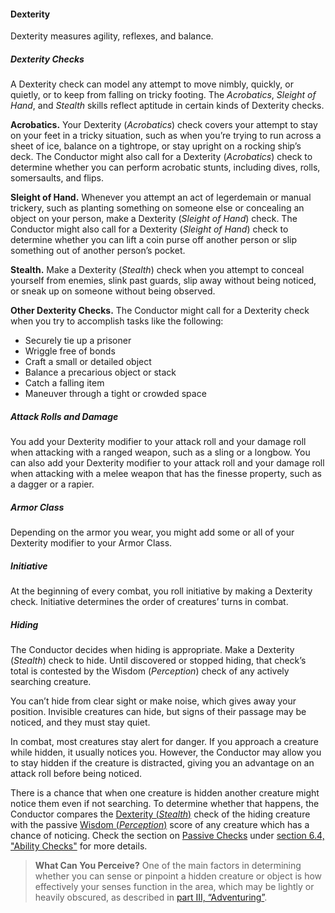 #### Dexterity
Dexterity measures agility, reflexes, and balance.

##### Dexterity Checks

A Dexterity check can model any attempt to move nimbly, quickly, or quietly, or to keep from falling on tricky footing.
The _Acrobatics_, _Sleight of Hand_, and _Stealth_ skills reflect aptitude in certain kinds of Dexterity checks.

**Acrobatics.**
Your Dexterity (_Acrobatics_) check covers your attempt to stay on your feet in a tricky situation, such as when you’re trying to run across a sheet of ice, balance on a tightrope, or stay upright on a rocking ship’s deck.
The Conductor might also call for a Dexterity (_Acrobatics_) check to determine whether you can perform acrobatic stunts, including dives, rolls, somersaults, and flips.

**Sleight of Hand.**
Whenever you attempt an act of legerdemain or manual trickery, such as planting something on someone else or concealing an object on your person, make a Dexterity (_Sleight of Hand_) check.
The Conductor might also call for a Dexterity (_Sleight of Hand_) check to determine whether you can lift a coin purse off another person or slip something out of another person’s pocket.

**Stealth.**
Make a Dexterity (_Stealth_) check when you attempt to conceal yourself from enemies, slink past guards, slip away without being noticed, or sneak up on someone without being observed.

**Other Dexterity Checks.**
The Conductor might call for a Dexterity check when you try to accomplish tasks like the following:

- Securely tie up a prisoner
- Wriggle free of bonds
- Craft a small or detailed object
- Balance a precarious object or stack
- Catch a falling item
- Maneuver through a tight or crowded space

##### Attack Rolls and Damage

You add your Dexterity modifier to your attack roll and your damage roll when attacking with a ranged weapon, such as a sling or a longbow.
You can also add your Dexterity modifier to your attack roll and your damage roll when attacking with a melee weapon that has the finesse property, such as a dagger or a rapier.

##### Armor Class

Depending on the armor you wear, you might add some or all of your Dexterity modifier to your Armor Class.

##### Initiative

At the beginning of every combat, you roll initiative by making a Dexterity check.
Initiative determines the order of creatures’ turns in combat.

##### Hiding

The Conductor decides when hiding is appropriate.
Make a Dexterity (_Stealth_) check to hide.
Until discovered or stopped hiding, that check’s total is contested by the Wisdom (_Perception_) check of any actively searching creature.

You can’t hide from clear sight or make noise, which gives away your position.
Invisible creatures can hide, but signs of their passage may be noticed, and they must stay quiet.

In combat, most creatures stay alert for danger.
If you approach a creature while hidden, it usually notices you.
However, the Conductor may allow you to stay hidden if the creature is distracted, giving you an advantage on an attack roll before being noticed.

There is a chance that when one creature is hidden another creature might notice them even if not searching.
To determine whether that happens, the Conductor compares the [Dexterity (_Stealth_)](#Using_Dexterity_dexterity_checks) check of the hiding creature with the passive [Wisdom (_Perception_)](#Using_Wisdom_wisdom_checks) score of any creature which has a chance of noticing.
Check the section on [Passive Checks](#Ability_Checks_passive_checks) under [section 6.4, "Ability Checks"](#Ability_Checks_ability_checks) for more details.

> **What Can You Perceive?**
> One of the main factors in determining whether you can sense or pinpoint a hidden creature or object is how effectively your senses function in the area, which may be lightly or heavily obscured, as described in [part III, “Adventuring”](#Adventuring_adventuring).

